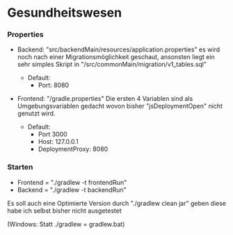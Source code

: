 # Gesundheitswesen

### Properties
- Backend: "src/backendMain/resources/application.properties"
es wird noch nach einer Migrationsmöglichkeit geschaut, ansonsten liegt ein sehr simples Skript in "/src/commonMain/migration/v1_tables.sql"
  - Default: 
      - Port: 8080
 

- Frontend: "/gradle.properties"
  Die ersten 4 Variablen sind als Umgebungsvariablen gedacht wovon bisher "jsDeploymentOpen" nicht genutzt wird.
  - Default: 
      - Port 3000
      - Host: 127.0.0.1
      - DeploymentProxy: 8080

### Starten
- Frontend = "./gradlew -t frontendRun" 
- Backend = "./gradlew -t backendRun"


Es soll auch eine Optimierte Version durch "./gradlew clean jar" geben diese habe ich selbst bisher nicht ausgetestet

(Windows: Statt ./gradlew = gradlew.bat)
